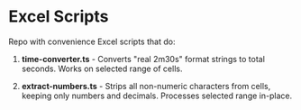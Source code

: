 # Excel Scripts

Repo with convenience Excel scripts that do:

1. **time-converter.ts** - Converts "real 2m30s" format strings to total seconds. Works on selected range of cells.

2. **extract-numbers.ts** - Strips all non-numeric characters from cells, keeping only numbers and decimals. Processes selected range in-place.
